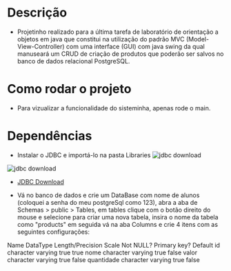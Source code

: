 # Descrição
- Projetinho realizado para a última tarefa de laboratório de orientação a objetos em java que constitui na utilização do padrão MVC (Model-View-Controller) 
com uma interface (GUI) com java swing da qual manuseará um CRUD de criação de produtos que poderão ser salvos no banco de dados relacional PostgreSQL.

# Como rodar o projeto
- Para vizualizar a funcionalidade do sisteminha, apenas rode o main.

# Dependências
- Instalar o JDBC e importá-lo na pasta Libraries
![jdbc download](https://i.imgur.com/zN6AWRX.png)

![jdbc download](https://i.imgur.com/fiRjBTb.png)

- [JDBC Download](https://jdbc.postgresql.org/download.html)

- Vá no banco de dados e crie um DataBase com nome de alunos (coloquei a senha do meu postgreSql como 123), 
abra a aba de Schemas > public > Tables, em tables clique com o botão direito do mouse e selecione para criar
uma nova tabela, insira o nome da tabela como "products" em seguida vá na aba Columns e crie 4 itens com as 
seguintes configurações:

Name          DataType            Length/Precision  Scale   Not NULL?   Primary key?  Default
id            character varying                             true        true
nome          character varying                             true        false
valor         character varying                             true        false
quantidade    character varying                             true        false
